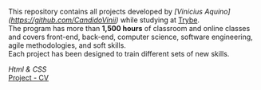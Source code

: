 This repository contains all projects developed by *[Vinicius Aquino] (https://github.com/CandidoVinii)* while studying at [Trybe](https://www.betrybe.com/).<br>
The program has more than **1,500 hours** of classroom and online classes and covers front-end, back-end, computer science, software engineering, agile methodologies, and soft skills.<br>
Each project has been designed to train different sets of new skills.

<em>Html & CSS</em><br>
[Project - CV](https://candidovinii.github.io/portfolio/)<br>
